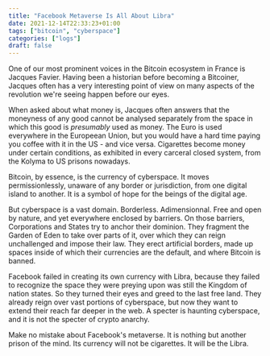 ```yaml
---
title: "Facebook Metaverse Is All About Libra"
date: 2021-12-14T22:33:23+01:00
tags: ["bitcoin", "cyberspace"]
categories: ["logs"]
draft: false
---
```


One of our most prominent voices in the Bitcoin ecosystem in France is Jacques Favier. Having been a historian before becoming a Bitcoiner, Jacques often has a very interesting point of view on many aspects of the revolution we're seeing happen before our eyes.

When asked about what money is, Jacques often answers that the moneyness of any good cannot be analysed separately from the space in which this good is *presumably* used as money. The Euro is used everywhere in the Europeean Union, but you would have a hard time paying you coffee with it in the US - and vice versa. Cigarettes become money under certain conditions, as exhibited in every carceral closed system, from the Kolyma to US prisons nowadays.

Bitcoin, by essence, is the currency of cyberspace. It moves permissionlessly, unaware of any border or jurisdiction, from one digital island to another. It is a symbol of hope for the beings of the digital age.

But cyberspace is a vast domain. Borderless. Adimensionnal. Free and open by nature, and yet everywhere enclosed by barriers. On those barriers, Corporations and States try to anchor their dominion. They fragment the Garden of Eden to take over parts of it, over which they can reign unchallenged and impose their law. They erect artificial borders, made up spaces inside of which their currencies are the default, and where Bitcoin is banned.

Facebook failed in creating its own currency with Libra, because they failed to recognize the space they were preying upon was still the Kingdom of nation states. So they turned their eyes and greed to the last free land. They already reign over vast portions of cyberspace, but now they want to extend their reach far deeper in the web. A specter is haunting cyberspace, and it is not the specter of crypto anarchy.

Make no mistake about Facebook's metaverse. It is nothing but another prison of the mind. Its currency will not be cigarettes. It will be the Libra.